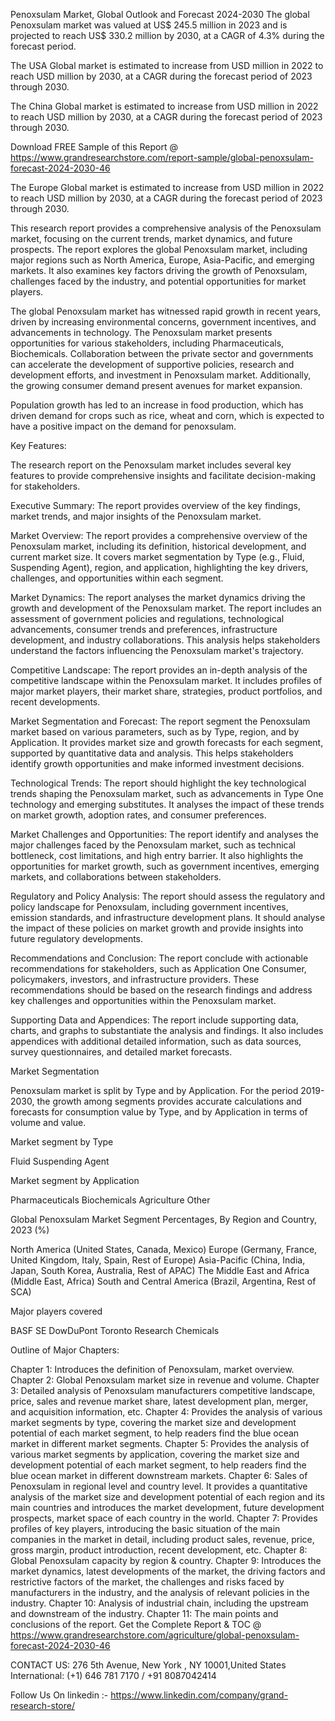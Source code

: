 Penoxsulam Market, Global Outlook and Forecast 2024-2030
The global Penoxsulam market was valued at US$ 245.5 million in 2023 and is projected to reach US$ 330.2 million by 2030, at a CAGR of 4.3% during the forecast period.

The USA Global market is estimated to increase from USD million in 2022 to reach USD million by 2030, at a CAGR during the forecast period of 2023 through 2030.

The China Global market is estimated to increase from USD million in 2022 to reach USD million by 2030, at a CAGR during the forecast period of 2023 through 2030.

Download FREE Sample of this Report @ https://www.grandresearchstore.com/report-sample/global-penoxsulam-forecast-2024-2030-46

The Europe Global market is estimated to increase from USD million in 2022 to reach USD million by 2030, at a CAGR during the forecast period of 2023 through 2030.

This research report provides a comprehensive analysis of the Penoxsulam market, focusing on the current trends, market dynamics, and future prospects. The report explores the global Penoxsulam market, including major regions such as North America, Europe, Asia-Pacific, and emerging markets. It also examines key factors driving the growth of Penoxsulam, challenges faced by the industry, and potential opportunities for market players.

The global Penoxsulam market has witnessed rapid growth in recent years, driven by increasing environmental concerns, government incentives, and advancements in technology. The Penoxsulam market presents opportunities for various stakeholders, including Pharmaceuticals, Biochemicals. Collaboration between the private sector and governments can accelerate the development of supportive policies, research and development efforts, and investment in Penoxsulam market. Additionally, the growing consumer demand present avenues for market expansion.

Population growth has led to an increase in food production, which has driven demand for crops such as rice, wheat and corn, which is expected to have a positive impact on the demand for penoxsulam.

Key Features:

The research report on the Penoxsulam market includes several key features to provide comprehensive insights and facilitate decision-making for stakeholders.

Executive Summary: The report provides overview of the key findings, market trends, and major insights of the Penoxsulam market.

Market Overview: The report provides a comprehensive overview of the Penoxsulam market, including its definition, historical development, and current market size. It covers market segmentation by Type (e.g., Fluid, Suspending Agent), region, and application, highlighting the key drivers, challenges, and opportunities within each segment.

Market Dynamics: The report analyses the market dynamics driving the growth and development of the Penoxsulam market. The report includes an assessment of government policies and regulations, technological advancements, consumer trends and preferences, infrastructure development, and industry collaborations. This analysis helps stakeholders understand the factors influencing the Penoxsulam market's trajectory.

Competitive Landscape: The report provides an in-depth analysis of the competitive landscape within the Penoxsulam market. It includes profiles of major market players, their market share, strategies, product portfolios, and recent developments.

Market Segmentation and Forecast: The report segment the Penoxsulam market based on various parameters, such as by Type, region, and by Application. It provides market size and growth forecasts for each segment, supported by quantitative data and analysis. This helps stakeholders identify growth opportunities and make informed investment decisions.

Technological Trends: The report should highlight the key technological trends shaping the Penoxsulam market, such as advancements in Type One technology and emerging substitutes. It analyses the impact of these trends on market growth, adoption rates, and consumer preferences.

Market Challenges and Opportunities: The report identify and analyses the major challenges faced by the Penoxsulam market, such as technical bottleneck, cost limitations, and high entry barrier. It also highlights the opportunities for market growth, such as government incentives, emerging markets, and collaborations between stakeholders.

Regulatory and Policy Analysis: The report should assess the regulatory and policy landscape for Penoxsulam, including government incentives, emission standards, and infrastructure development plans. It should analyse the impact of these policies on market growth and provide insights into future regulatory developments.

Recommendations and Conclusion: The report conclude with actionable recommendations for stakeholders, such as Application One Consumer, policymakers, investors, and infrastructure providers. These recommendations should be based on the research findings and address key challenges and opportunities within the Penoxsulam market.

Supporting Data and Appendices: The report include supporting data, charts, and graphs to substantiate the analysis and findings. It also includes appendices with additional detailed information, such as data sources, survey questionnaires, and detailed market forecasts.

Market Segmentation

Penoxsulam market is split by Type and by Application. For the period 2019-2030, the growth among segments provides accurate calculations and forecasts for consumption value by Type, and by Application in terms of volume and value.

Market segment by Type

Fluid
Suspending Agent

Market segment by Application

Pharmaceuticals
Biochemicals
Agriculture
Other

Global Penoxsulam Market Segment Percentages, By Region and Country, 2023 (%)

North America (United States, Canada, Mexico)
Europe (Germany, France, United Kingdom, Italy, Spain, Rest of Europe)
Asia-Pacific (China, India, Japan, South Korea, Australia, Rest of APAC)
The Middle East and Africa (Middle East, Africa)
South and Central America (Brazil, Argentina, Rest of SCA)

Major players covered

BASF SE
DowDuPont
Toronto Research Chemicals

Outline of Major Chapters:

Chapter 1: Introduces the definition of Penoxsulam, market overview.
Chapter 2: Global Penoxsulam market size in revenue and volume.
Chapter 3: Detailed analysis of Penoxsulam manufacturers competitive landscape, price, sales and revenue market share, latest development plan, merger, and acquisition information, etc.
Chapter 4: Provides the analysis of various market segments by type, covering the market size and development potential of each market segment, to help readers find the blue ocean market in different market segments.
Chapter 5: Provides the analysis of various market segments by application, covering the market size and development potential of each market segment, to help readers find the blue ocean market in different downstream markets.
Chapter 6: Sales of Penoxsulam in regional level and country level. It provides a quantitative analysis of the market size and development potential of each region and its main countries and introduces the market development, future development prospects, market space of each country in the world.
Chapter 7: Provides profiles of key players, introducing the basic situation of the main companies in the market in detail, including product sales, revenue, price, gross margin, product introduction, recent development, etc.
Chapter 8: Global Penoxsulam capacity by region & country.
Chapter 9: Introduces the market dynamics, latest developments of the market, the driving factors and restrictive factors of the market, the challenges and risks faced by manufacturers in the industry, and the analysis of relevant policies in the industry.
Chapter 10: Analysis of industrial chain, including the upstream and downstream of the industry.
Chapter 11: The main points and conclusions of the report.
Get the Complete Report & TOC @ https://www.grandresearchstore.com/agriculture/global-penoxsulam-forecast-2024-2030-46

CONTACT US:
276 5th Avenue, New York , NY 10001,United States
International: (+1) 646 781 7170 / +91 8087042414

Follow Us On linkedin :- https://www.linkedin.com/company/grand-research-store/
